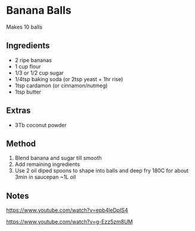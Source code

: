 # Banana Balls

Makes 10 balls

## Ingredients

* 2 ripe bananas
* 1 cup flour
* 1/3 or 1/2 cup sugar
* 1/4tsp baking soda (or 2tsp yeast + 1hr rise)
* 1tsp cardamon (or cinnamon/nutmeg)
* 1tsp butter

## Extras

* 3Tb coconut powder

## Method

1. Blend banana and sugar till smooth
2. Add remaining ingredients
3. Use 2 oil diped spoons to shape into balls and deep fry 180C for about 3min in saucepan ~1L oil

## Notes

https://www.youtube.com/watch?v=epb4leDpIS4

https://www.youtube.com/watch?v=g-Ezz5zm8UM